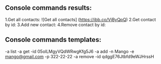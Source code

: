 ## Console commands results:

1.Get all contacts:
![Get all contacts] (https://ibb.co/VjByQpQ)
2.Get contact by id:
3.Add new contact:
4.Remove contact by id:

## Console commands templates:

-a list
-a get -id 05olLMgyVQdWRwgKfg5J6
-a add -n Mango -e mango@gmail.com -p 322-22-22
-a remove -id qdggE76Jtbfd9eWJHrssH
